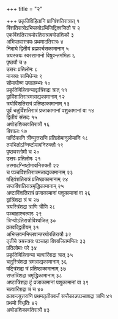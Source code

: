 +++
title = "२"

+++
प्रकृतिविहितानि प्राग्विंशतिरात्रात् १  
विंशतिरात्रोऽभिप्लवोऽभिजिद्विश्वजितौ च २  
एकविंशतिरात्रयोरतिरात्रावषोडशिकौ ३  
अभिप्लवास्त्रयः प्रथमादतिरात्रः ४  
निदाघे द्वितीयं ब्रह्मवर्चसकामानाम् ५  
त्रयस्त्रयः स्वरसामानो विषुवन्तमभितः ६  
पृष्ठ्यौ च ७  
उत्तरः प्रतिलोमः ८  
मानव्यः सामिधेन्यः ९  
सौमापौष्ण उपालम्भ्यः १०  
प्रकृतिविहितान्याद्वात्रिंशद्रा त्रात् ११  
द्वाविंशातिरात्रमन्नाद्यकामानाम् १२  
त्रयोविंशतिरात्रं प्रतिष्ठाकामानाम् १३  
पूर्वं चतुर्विंशतिरात्रं प्रजाकामानां पशुकामानां वा १४  
द्वितीयं संसदः १५  
अषोडशिकावतिरात्रौ १६  
विशालः १७  
पार्ष्ठिकानि त्रीण्युत्तराणि प्रतिलोमानुलोमानि १८  
तमभितोऽग्निष्टोमावनिरुक्तौ १९  
पृष्ठ्यस्तोमौ च २०  
उत्तरः प्रतिलोमः २१  
तस्मादग्निष्टोमावनिरुक्तौ २२  
च पञ्चविंशतिरात्रमन्नाद्यकामानाम् २३  
षड्विंशतिरात्रं प्रतिष्ठाकामानाम् २४  
सप्तविंशतिरात्रमृद्धिकामानाम् २५  
अष्टाविंशतिरात्रं प्रजाकामानां पशुकामानां वा २६  
द्वात्रिंशद्रा त्रं च २७  
त्रयस्त्रिंशद्रा त्राणि त्रीणि २८  
पञ्चाहाश्चत्वारः २९  
त्रिभ्योऽतिरात्रोविश्वजित् ३०  
व्रतवद्द्वितीयम् ३१  
अभिप्लवमभिप्लवान्तरयोरतिरात्रौ ३२  
तृतीये त्रयस्त्रयः पञ्चाहा विश्वजितमभितः ३३  
प्रतिलोमाः परे ३४  
प्रकृतिविहितान्या चत्वारिंशद्रा त्रात् ३५  
चतुस्त्रिंशद्रा त्रमन्नाद्यकामानाम् ३६  
षट्त्रिंशद्रा त्रं प्रतिष्ठाकामानाम् ३७  
सप्तत्रिंशद्रा त्रमृद्धिकामानाम् ३८  
अष्टात्रिंशद्रा ट्रं प्रजाकामानां पशुकामानां वा ३९  
चत्वारिंशद्रा त्रं च ४०  
व्रतवन्त्युत्तराणि प्रथमतृतीयवर्जं सप्तैकान्नपञ्चाशद्रा त्राणि ४१  
प्रथमो विधृतिः ४२  
अषोडशिकावतिरात्रौ ४३  
